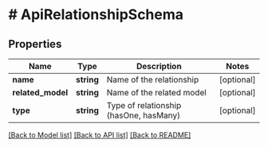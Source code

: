 # # ApiRelationshipSchema

## Properties

Name | Type | Description | Notes
------------ | ------------- | ------------- | -------------
**name** | **string** | Name of the relationship | [optional]
**related_model** | **string** | Name of the related model | [optional]
**type** | **string** | Type of relationship (hasOne, hasMany) | [optional]

[[Back to Model list]](../../README.md#models) [[Back to API list]](../../README.md#endpoints) [[Back to README]](../../README.md)
